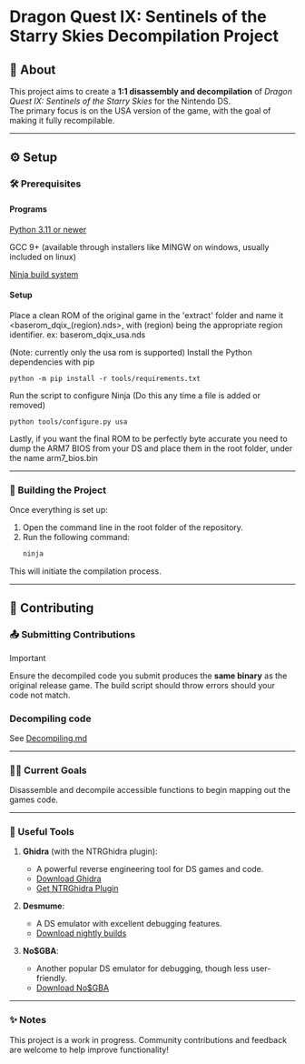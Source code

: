 # Dragon Quest IX: Sentinels of the Starry Skies Decompilation Project

## 📖 About
This project aims to create a **1:1 disassembly and decompilation** of *Dragon Quest IX: Sentinels of the Starry Skies* for the Nintendo DS.  
The primary focus is on the USA version of the game, with the goal of making it fully recompilable.

---

## ⚙️ Setup

### 🛠️ Prerequisites
#### Programs
[Python 3.11 or newer](https://www.python.org/downloads/)

GCC 9+ (available through installers like MINGW on windows, usually included on linux)

[Ninja build system](https://github.com/ninja-build/ninja/releases)

#### Setup
Place a clean ROM of the original game in the 'extract' folder and name it <baserom_dqix_(region).nds>, with (region) being the appropriate region identifier. ex: baserom_dqix_usa.nds

(Note: currently only the usa rom is supported)
Install the Python dependencies with pip
```shell
python -m pip install -r tools/requirements.txt
```
Run the script to configure Ninja (Do this any time a file is added or removed)
```shell
python tools/configure.py usa
```
Lastly, if you want the final ROM to be perfectly byte accurate you need to dump the ARM7 BIOS from your DS and place them in the root folder, under the name arm7_bios.bin

---

### 🚀 Building the Project
Once everything is set up:
1. Open the command line in the root folder of the repository.
2. Run the following command:
   ```bash
   ninja
   ```
This will initiate the compilation process.

---

## 🤝 Contributing

### 📤 Submitting Contributions

> [!Important]
> Ensure the decompiled code you submit produces the **same binary** as the original release game. The build script should throw errors should your code not match.

### Decompiling code
See [Decompiling.md](Decompiling.md)

---

### 🧑‍💻 Current Goals
Disassemble and decompile accessible functions to begin mapping out the games code.

---

### 🔧 Useful Tools
1. **Ghidra** (with the NTRGhidra plugin):  
   - A powerful reverse engineering tool for DS games and code.  
   - [Download Ghidra](https://github.com/NationalSecurityAgency/ghidra/releases)  
   - [Get NTRGhidra Plugin](https://github.com/pedro-javierf/NTRGhidra/releases)
   
2. **Desmume**:  
   - A DS emulator with excellent debugging features.  
   - [Download nightly builds](https://desmume.org/download/)

3. **No$GBA**:  
   - Another popular DS emulator for debugging, though less user-friendly.  
   - [Download No$GBA](https://problemkaputt.de/gba.htm)

---

### ✨ Notes
This project is a work in progress. Community contributions and feedback are welcome to help improve functionality!

